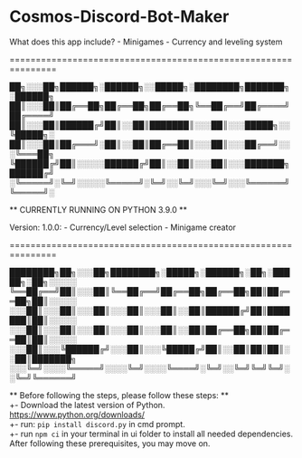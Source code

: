 # Cosmos-Discord-Bot-Maker

What does this app include?
    - Minigames
    - Currency and leveling system

===============================================================

██╗░░░██╗██████╗░██████╗░░█████╗░████████╗███████╗░██████╗
██║░░░██║██╔══██╗██╔══██╗██╔══██╗╚══██╔══╝██╔════╝██╔════╝
██║░░░██║██████╔╝██║░░██║███████║░░░██║░░░█████╗░░╚█████╗░
██║░░░██║██╔═══╝░██║░░██║██╔══██║░░░██║░░░██╔══╝░░░╚═══██╗
╚██████╔╝██║░░░░░██████╔╝██║░░██║░░░██║░░░███████╗██████╔╝
░╚═════╝░╚═╝░░░░░╚═════╝░╚═╝░░╚═╝░░░╚═╝░░░╚══════╝╚═════╝░

** CURRENTLY RUNNING ON PYTHON 3.9.0 **

Version: 1.0.0:
    - Currency/Level selection
    - Minigame creator

===============================================================

████████╗██╗░░░██╗████████╗░█████╗░██████╗░██╗░█████╗░██╗░░░░░
╚══██╔══╝██║░░░██║╚══██╔══╝██╔══██╗██╔══██╗██║██╔══██╗██║░░░░░
░░░██║░░░██║░░░██║░░░██║░░░██║░░██║██████╔╝██║███████║██║░░░░░
░░░██║░░░██║░░░██║░░░██║░░░██║░░██║██╔══██╗██║██╔══██║██║░░░░░
░░░██║░░░╚██████╔╝░░░██║░░░╚█████╔╝██║░░██║██║██║░░██║███████╗
░░░╚═╝░░░░╚═════╝░░░░╚═╝░░░░╚════╝░╚═╝░░╚═╝╚═╝╚═╝░░╚═╝╚══════╝

** Before following the steps, please follow these steps: **<br />
+- Download the latest version of Python. https://www.python.org/downloads/<br />
+- run: ```pip install discord.py``` in cmd prompt.<br />
+- run ```npm ci``` in your terminal in ui folder to install all needed dependencies.<br />
After following these prerequisites, you may move on.<br />

